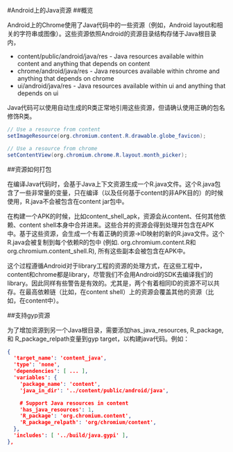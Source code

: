 #Android上的Java资源
##概览

Android上的Chrome使用了Java代码中的一些资源（例如，Android layout和相关的字符串或图像）。这些资源依照Android的资源目录结构存储于Java根目录内，

* content/public/android/java/res - Java resources available within content and anything that depends on content
* chrome/android/java/res - Java resources available within chrome and anything that depends on chrome
* ui/android/java/res - Java resources available within ui and anything that depends on ui

Java代码可以使用自动生成的R类正常地引用这些资源，但请确认使用正确的包名修饰R类。
```java
// Use a resource from content
setImageResource(org.chromium.content.R.drawable.globe_favicon);

// Use a resource from chrome
setContentView(org.chromium.chrome.R.layout.month_picker);
```
##资源如何打包

在编译Java代码时，会基于Java上下文资源生成一个R.java文件。这个R.java包含了一些非常量的变量，只在编译（以及任何基于content的非APK目的）的时候使用，R.java不会被包含在content jar包中。

在构建一个APK的时候，比如content_shell_apk，资源会从content、任何其他依赖、content shell本身中合并进来。这些合并的资源会得到处理并包含在APK中。基于这些资源，会生成一个有着正确的资源-&gt;ID映射的新的R.java文件。这个R.java会被复制到每个依赖R的包中 (例如. org.chromium.content.R和org.chromium.content_shell.R), 所有这些副本会被包含在APK中。

这个过程遵循Android对于library工程的资源的处理方式，在这些工程中，content和chrome都是library，尽管我们不会用Android的SDK去编译我们的library。因此同样有些警告是有效的。尤其是，两个有着相同ID的资源不可以共存。在最高依赖链（比如，在content shell）上的资源会覆盖其他的资源（比如，在content中）。

##支持gyp资源

为了增加资源到另一个Java根目录，需要添加has_java_resources, R_package, 和 R_package_relpath变量到gyp target，以构建java代码。例如：
```json
{
  'target_name': 'content_java',
  'type': 'none',
  'dependencies': [ ... ],
  'variables': {
    'package_name': 'content',
    'java_in_dir': '../content/public/android/java',

    # Support Java resources in content
    'has_java_resources': 1,
    'R_package': 'org.chromium.content',
    'R_package_relpath': 'org/chromium/content',
  },
  'includes': [ '../build/java.gypi' ],
},
```